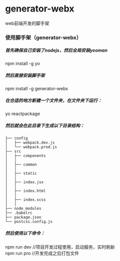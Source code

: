

# generator-webx
web前端开发的脚手架

### 使用脚手架（generator-webx）

##### 首先确保自己安装了nodejs，然后全局安装yeoman
npm install -g yo

##### 然后直接安装脚手架
npm install -g generator-webx

##### 在合适的地方新建一个文件夹，在文件夹下运行：
yo reactpackage

##### 然后就会在此目录下生成以下目录结构：
``` 
├── config
│   ├── webpack.dev.js
│   └── webpack.prod.js
├── src
│   ├── components
│   │
│   ├── common
│   │
│   ├── static
│   │
│   ├── index.jsx
│   │
│   ├── index.html
│   │
│   ├── index.scss
│   │
├── node_modules
├── .babelrc
├── package.json
└── postcss.config.js
``` 

##### 然后使用以下命令：

npm run dev    //项目开发过程使用，启动服务，实时刷新</br>
npm run pro    //开发完成之后打包文件

